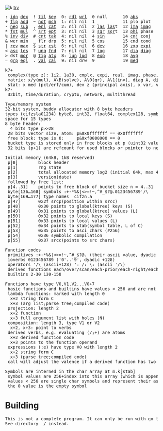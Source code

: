 ![k](https://ktye.github.io/k32.png) [try](https://ktye.github.io)
<pre>: <a href="../../blob/master/k.go#L800">idn</a> <a href="../../blob/master/k.go#L486">dex</a>  ! <a href="../../blob/master/k.go#L1109">til</a> <a href="../../blob/master/k.go#L2737">key</a>  0: <a href="../../blob/master/k.go#L4487">rdl</a> <a href="../../blob/master/k.go#L4491">wrl</a>  0 null      10 <a href="../../blob/master/k.go#L2523">abs</a>        20 <a href="../../blob/master/k.go#L6321">med</a>       130 ... in      140 <a href="../../blob/master/k.go#L6216">mvg</a> <a href="../../blob/master/k.go#L6185">avg</a>
+ <a href="../../blob/master/k.go#L801">flp</a> <a href="../../blob/master/k.go#L2684">add</a>  ~ <a href="../../blob/master/k.go#L1203">not</a> <a href="../../blob/master/k.go#L2776">mch</a>  1: nil nil  1           11 plo plot   21 <a href="../../blob/master/k.go#L6116">vri</a>       131 ... within  141 <a href="../../blob/master/k.go#L6333">pct</a> <a href="../../blob/master/k.go#L6321">med</a>
- <a href="../../blob/master/k.go#L837">neg</a> <a href="../../blob/master/k.go#L2685">sub</a>  , <a href="../../blob/master/k.go#L1228">enl</a> <a href="../../blob/master/k.go#L2820">cat</a>  2: nil nil  2 <a href="../../blob/master/k.go#L876">las</a> <a href="../../blob/master/k.go#L876">las</a>t  12 <a href="../../blob/master/k.go#L2538">ima</a> <a href="../../blob/master/k.go#L2538">ima</a>g   22 <a href="../../blob/master/k.go#L5511">prm</a>       132 <a href="../../blob/master/k.go#L4753">bin</a>         142 <a href="../../blob/master/k.go#L6137">cov</a> var
* <a href="../../blob/master/k.go#L840">fst</a> <a href="../../blob/master/k.go#L2686">mul</a>  ^ <a href="../../blob/master/k.go#L1251">srt</a> <a href="../../blob/master/k.go#L2958">ept</a>  3: nil nil  3 <a href="../../blob/master/k.go#L2514">sqr</a> <a href="../../blob/master/k.go#L2514">sqr</a>t  13 <a href="../../blob/master/k.go#L2539">phi</a> phase  23 <a href="../../blob/master/k.go#L5610">rnd</a> rand  133 ... like    144 <a href="../../blob/master/k.go#L5548">rol</a> rand
% <a href="../../blob/master/k.go#L906">inv</a> <a href="../../blob/master/k.go#L2687">div</a>  # <a href="../../blob/master/k.go#L1269">cnt</a> <a href="../../blob/master/k.go#L2993">tak</a>  4: nil nil  4 <a href="../../blob/master/k.go#L2517">sin</a>       14 <a href="../../blob/master/k.go#L2567">cnj</a> conj                134              '  <a href="../../blob/master/k.go#L3960">ech</a> <a href="../../blob/master/k.go#L4017">ecd</a>
& <a href="../../blob/master/k.go#L909">wer</a> <a href="../../blob/master/k.go#L2688">min</a>  _ <a href="../../blob/master/k.go#L1277">flr</a> <a href="../../blob/master/k.go#L3094">drp</a>  5: nil nil  5 <a href="../../blob/master/k.go#L2520">cos</a>       15 <a href="../../blob/master/k.go#L5847">cnd</a> cond                135 <a href="../../blob/master/k.go#L2693">lgn</a> <a href="../../blob/master/k.go#L2531">log</a>      /  <a href="../../blob/master/k.go#L4157">ovr</a> <a href="../../blob/master/k.go#L4299">ovi</a>
| <a href="../../blob/master/k.go#L935">rev</a> <a href="../../blob/master/k.go#L2689">max</a>  $ <a href="../../blob/master/k.go#L1302">str</a> <a href="../../blob/master/k.go#L3215">cst</a>  6: nil nil  6 <a href="../../blob/master/k.go#L6090">dev</a>       16 <a href="../../blob/master/k.go#L2625">zxp</a> <a href="../../blob/master/k.go#L2534">exp</a>i                136 <a href="../../blob/master/k.go#L2696">pow</a> <a href="../../blob/master/k.go#L2534">exp</a>      \  <a href="../../blob/master/k.go#L4218">scn</a> <a href="../../blob/master/k.go#L4345">sci</a>
< <a href="../../blob/master/k.go#L966">asc</a> <a href="../../blob/master/k.go#L2690">les</a>  ? <a href="../../blob/master/k.go#L1399">unq</a> <a href="../../blob/master/k.go#L3323">fnd</a>  7: nil nil  7 <a href="../../blob/master/k.go#L2531">log</a>       17 <a href="../../blob/master/k.go#L1178">dia</a> <a href="../../blob/master/k.go#L1178">dia</a>g                137             ': <a href="../../blob/master/k.go#L4052">ecp</a> <a href="../../blob/master/k.go#L4109">epi</a>
> dst <a href="../../blob/master/k.go#L2691">mor</a>  @ <a href="../../blob/master/k.go#L1418">tip</a> <a href="../../blob/master/k.go#L3403">atx</a>  8: <a href="../../blob/master/k.go#L4498">lun</a> <a href="../../blob/master/k.go#L4503">lud</a>  8 <a href="../../blob/master/k.go#L2534">exp</a>       18 <a href="../../blob/master/k.go#L6185">avg</a>                     138 <a href="../../blob/master/k.go#L6013">mkz</a> cmplx    /: <a href="../../blob/master/k.go#L4644">jon</a> <a href="../../blob/master/k.go#L4129">ecr</a>
= <a href="../../blob/master/k.go#L1082">grp</a> <a href="../../blob/master/k.go#L2692">eql</a>  . <a href="../../blob/master/k.go#L1429">val</a> <a href="../../blob/master/k.go#L3721">cal</a>  9: nil drw  9           19 <a href="../../blob/master/k.go#L6321">med</a>                     139 <a href="../../blob/master/k.go#L3371">fns</a> find     \: <a href="../../blob/master/k.go#L4611">spl</a> <a href="../../blob/master/k.go#L4143">ecl</a>

k7+
 complex(type z): 1i2, 1a30, cmplx, expi, real, imag, phase, conj, rand 3i(binormal)
 matrix: x/y(mul), A\B(solve), A\0(qr), A\1(inv), diag A, diag v, norm, cond
 stat: x med (pct/erf/cum), dev z (principal axis), x var, var z (cov), x avg (cum/win/exp)
k7-
 32bit, time/duration, crypto, network, multithread
 
Type/memory system
32-bit system, buddy allocater with 8 byte headers
types (cifzsla01234) byte8, int32, float64, complex128, symbol64, list32, dict64, funcs
space for 15 types
8 byte header:
  4 bits type p>>28
 28 bits vector size, atom: p&0x0fffffff == 0x0fffffff
 free block: type is 0:     p&0xf0000000 == 0
 bucket type is stored only in free blocks at p (uint32 value)
 32 bits (p+1) are refcount for used blocks or pointer to next free

Initial memory (64kB, 1kB reserved)
 p[0]        block header
 p[1]        rng state
 p[2]        total allocated memory log2 (initial 64k, max 4G) uint32
 p[3]        version(date)
 followed by free list:
 p[4..31]    points to free block of bucket size n = 4..31
 byte[136…168] symbols :+-*%&|<>=!~,^#_$?@.0123456789'/\
 byte[169…177] type names _cifzn.a
 p[47]       0x2f srcp(position within srcc)
 p[48]       0x30 points to global(ktree) keys (S)
 p[49]       0x31 points to global(ktree) values (L)
 p[50]       0x32 points to local keys (S)
 p[51]       0x33 points to local values (L)
 p[52]       0x34 points to stab(symbol table, L of C)
 p[53]       0x35 points to asci chars (#256)
 p[54]       0x36 symbolic compilation
 p[55]       0x37 srcc(points to src chars)
	     
Function codes
 primitives :+-*%&|<>=!~,^#_$?@. (their ascii value, dyadic +128)
 ioverbs 0123456789 ('0'..'9', dyadic +128)
 operators '/\ (ascii+128) ': /: \: (ascii '/\)
 derived functions each/over/scan/each-prior/each-right/each-left: ascii ([{)]}, +128
 builtins 2-30 130-158 

Functions have type V0,V1,V2,..V0+7
 basic functions and builtins have values < 256 and are not stored in the memory system
 lambda functions: marked with length 0
  x+2 string form C
  x+3 (arg list;parse tree;compiled code)
 projection: length 2
  x+2 function
  x+3 full argument list with holes (N)
 composition: length 3, type V1 or V2
  x+2, x+3: point to verbs
 derived verbs, e.g. evaluating (/;+) are atoms
  x+2 derived function code
  x+3 points to the function operand
 expressions (:e) have type V0 with length 2
  x+2 string form C
  x+3 (parse tree;compiled code)
 call will adjust the valence if a derived function has two arguments
 
Symbols are interned in the char array at m.k[stab]
 symbol values are 256+index into this array (which is append only)
 values < 256 are single char symbols and represent their ascii value
 the 0 value is the empty symbol
</pre>

# Building
<pre>
This is not a complete program. It can only be run with go test.
See directory _/ instead.
</pre>
